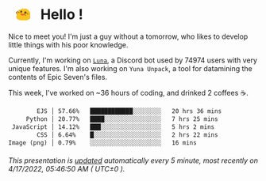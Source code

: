 <h1>   <img src="./spoink.gif" style="vertical-align:middle;" width="30px">   Hello ! </h1>

Nice to meet you! I'm just a guy without a tomorrow, who likes to develop little things with his poor knowledge.

Currently, I'm working on <a href='https://github.com/Asgarrrr/Luna'>`Luna`</a>, a Discord bot used by 74974 users with very unique features. I'm also working on `Yuna Unpack`, a tool for datamining the contents of Epic Seven's files.

This week, I've worked on ~36 hours of coding, and drinked 2 coffees ☕.

```
        EJS │ 57.66%   ████████████░░░░░░░░   20 hrs 36 mins
     Python │ 20.77%   ████░░░░░░░░░░░░░░░░   7 hrs 25 mins
 JavaScript │ 14.12%   ███░░░░░░░░░░░░░░░░░   5 hrs 2 mins
        CSS │ 6.64%    █░░░░░░░░░░░░░░░░░░░   2 hrs 22 mins
Image (png) │ 0.79%    ░░░░░░░░░░░░░░░░░░░░   16 mins
```

###### This presentation is [updated](https://github.com/Asgarrrr) automatically every 5 minute, most recently on 4/17/2022, 05:46:50 AM ( UTC±0 ).